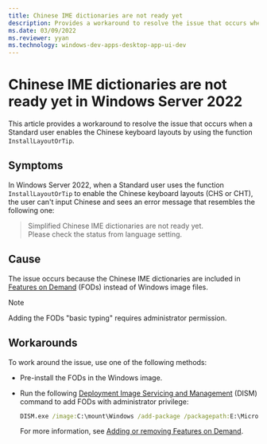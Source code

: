 ```yaml
---
title: Chinese IME dictionaries are not ready yet
description: Provides a workaround to resolve the issue that occurs when you enable the Chinese (CHS, CHT) keyboard layouts by using the function InstallLayoutOrTip.
ms.date: 03/09/2022
ms.reviewer: yyan
ms.technology: windows-dev-apps-desktop-app-ui-dev
---
```


# Chinese IME dictionaries are not ready yet in Windows Server 2022

This article provides a workaround to resolve the issue that occurs when a Standard user enables the Chinese keyboard layouts by using the function `InstallLayoutOrTip`.

## Symptoms

In Windows Server 2022, when a Standard user uses the function `InstallLayoutOrTip` to enable the Chinese keyboard layouts (CHS or CHT), the user can't input Chinese and sees an error message that resembles the following one:

> Simplified Chinese IME dictionaries are not ready yet.  
  Please check the status from language setting.

## Cause

The issue occurs because the Chinese IME dictionaries are included in [Features on Demand](/windows-hardware/manufacture/desktop/features-on-demand-v2--capabilities) (FODs) instead of Windows image files.

> [!NOTE]
> Adding the FODs "basic typing" requires administrator permission.

## Workarounds

To work around the issue, use one of the following methods:

- Pre-install the FODs in the Windows image.

- Run the following [Deployment Image Servicing and Management](/windows-hardware/manufacture/desktop/what-is-dism) (DISM) command to add FODs with administrator privilege:

    ```cmd
    DISM.exe /image:C:\mount\Windows /add-package /packagepath:E:\Microsoft-Windows-Holographic-Desktop-FOD-Package~31bf3856ad364e35~amd64~~.cab`
    ```

    For more information, see [Adding or removing Features on Demand](/windows-hardware/manufacture/desktop/features-on-demand-v2--capabilities#adding-or-removing-features-on-demand).
